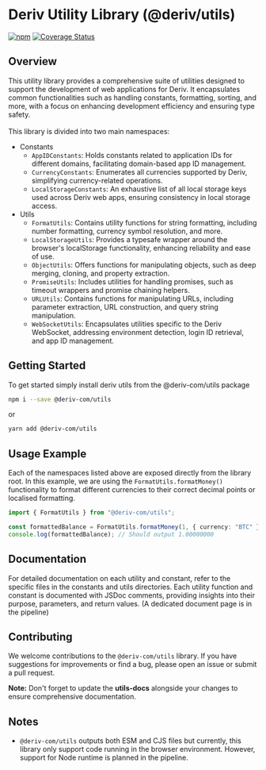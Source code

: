 # Deriv Utility Library (@deriv/utils)

[npm-image]: https://img.shields.io/npm/v/@deriv-com/utils.svg?style=flat-square
[npm-url]: https://www.npmjs.com/package/@deriv-com/utils

[![npm][npm-image]][npm-url]
[![Coverage Status](https://coveralls.io/repos/github/deriv-com/deriv-utils/badge.svg)](https://coveralls.io/github/deriv-com/deriv-utils)

## Overview

This utility library provides a comprehensive suite of utilities designed to support the development of web applications for Deriv. It encapsulates common functionalities such as handling constants, formatting, sorting, and more, with a focus on enhancing development efficiency and ensuring type safety.
<br />
<br />
This library is divided into two main namespaces:

-   Constants
    -   `AppIDConstants`: Holds constants related to application IDs for different domains, facilitating domain-based app ID management.
    -   `CurrencyConstants`: Enumerates all currencies supported by Deriv, simplifying currency-related operations.
    -   `LocalStorageConstants`: An exhaustive list of all local storage keys used across Deriv web apps, ensuring consistency in local storage access.
-   Utils
    -   `FormatUtils`: Contains utility functions for string formatting, including number formatting, currency symbol resolution, and more.
    -   `LocalStorageUtils`: Provides a typesafe wrapper around the browser's localStorage functionality, enhancing reliability and ease of use.
    -   `ObjectUtils`: Offers functions for manipulating objects, such as deep merging, cloning, and property extraction.
    -   `PromiseUtils`: Includes utilities for handling promises, such as timeout wrappers and promise chaining helpers.
    -   `URLUtils`: Contains functions for manipulating URLs, including parameter extraction, URL construction, and query string manipulation.
    -   `WebSocketUtils`: Encapsulates utilities specific to the Deriv WebSocket, addressing environment detection, login ID retrieval, and app ID management.

## Getting Started

To get started simply install deriv utils from the @deriv-com/utils package

```bash
npm i --save @deriv-com/utils
```

or

```bash
yarn add @deriv-com/utils
```

## Usage Example

Each of the namespaces listed above are exposed directly from the library root. In this example, we are using the `FormatUtils.formatMoney()` functionality to format different currencies to their correct decimal points or localised formatting.

```typescript
import { FormatUtils } from "@deriv-com/utils";

const formattedBalance = FormatUtils.formatMoney(1, { currency: "BTC" });
console.log(formattedBalance); // Should output 1.00000000
```

## Documentation

For detailed documentation on each utility and constant, refer to the specific files in the constants and utils directories. Each utility function and constant is documented with JSDoc comments, providing insights into their purpose, parameters, and return values. (A dedicated document page is in the pipeline)

## Contributing

We welcome contributions to the `@deriv-com/utils` library. If you have suggestions for improvements or find a bug, please open an issue or submit a pull request.

**Note:** Don't forget to update the **utils-docs** alongside your changes to ensure comprehensive documentation.

## Notes

-   `@deriv-com/utils` outputs both ESM and CJS files but currently, this library only support code running in the browser environment. However, support for Node runtime is planned in the pipeline.
